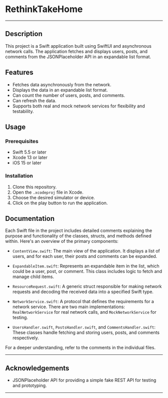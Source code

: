 # RethinkTakeHome

---

## Description

This project is a Swift application built using SwiftUI and asynchronous network calls. The application fetches and displays users, posts, and comments from the JSONPlaceholder API in an expandable list format.

## Features

- Fetches data asynchronously from the network.
- Displays the data in an expandable list format.
- Can count the number of users, posts, and comments.
- Can refresh the data.
- Supports both real and mock network services for flexibility and testability.

## Usage

### Prerequisites

- Swift 5.5 or later
- Xcode 13 or later
- iOS 15 or later

### Installation

1. Clone this repository.
2. Open the `.xcodeproj` file in Xcode.
3. Choose the desired simulator or device.
4. Click on the play button to run the application.

## Documentation

Each Swift file in the project includes detailed comments explaining the purpose and functionality of the classes, structs, and methods defined within. Here's an overview of the primary components:

- `ContentView.swift`: The main view of the application. It displays a list of users, and for each user, their posts and comments can be expanded.

- `ExpandableItem.swift`: Represents an expandable item in the list, which could be a user, post, or comment. This class includes logic to fetch and manage child items.

- `ResourceRequest.swift`: A generic struct responsible for making network requests and decoding the received data into a specified Swift type.

- `NetworkService.swift`: A protocol that defines the requirements for a network service. There are two main implementations: `RealNetworkService` for real network calls, and `MockNetworkService` for testing.

- `UsersHandler.swift`, `PostsHandler.swift`, and `CommentsHandler.swift`: These classes handle fetching and storing users, posts, and comments respectively.

For a deeper understanding, refer to the comments in the individual files.

---

## Acknowledgements

- JSONPlaceholder API for providing a simple fake REST API for testing and prototyping.

---
